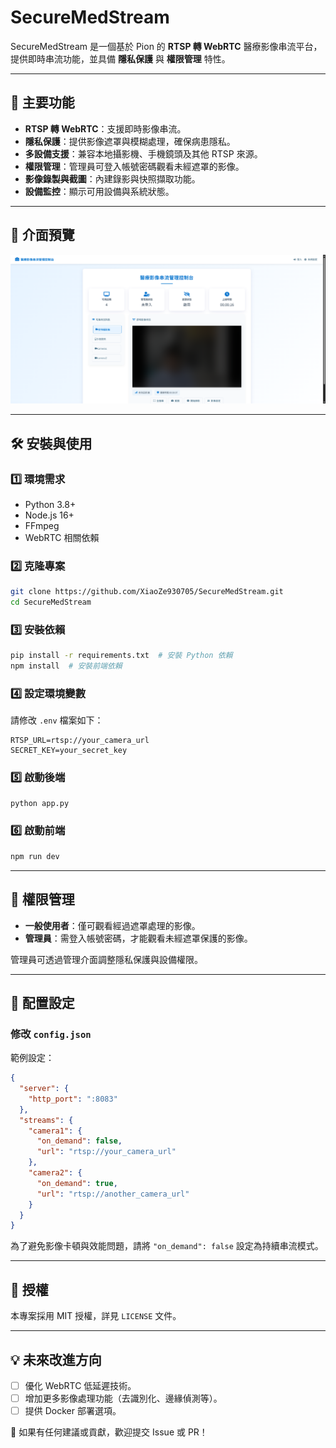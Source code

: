 # SecureMedStream

SecureMedStream 是一個基於 Pion 的 **RTSP 轉 WebRTC** 醫療影像串流平台，提供即時串流功能，並具備 **隱私保護** 與 **權限管理** 特性。

---

## 🚀 主要功能

- **RTSP 轉 WebRTC**：支援即時影像串流。
- **隱私保護**：提供影像遮罩與模糊處理，確保病患隱私。
- **多設備支援**：兼容本地攝影機、手機鏡頭及其他 RTSP 來源。
- **權限管理**：管理員可登入帳號密碼觀看未經遮罩的影像。
- **影像錄製與截圖**：內建錄影與快照擷取功能。
- **設備監控**：顯示可用設備與系統狀態。

---

## 📸 介面預覽

![平台介面](./doc/串流系統介面.png)

---

## 🛠 安裝與使用

### 1️⃣ **環境需求**
- Python 3.8+
- Node.js 16+
- FFmpeg
- WebRTC 相關依賴

### 2️⃣ **克隆專案**
```bash
git clone https://github.com/XiaoZe930705/SecureMedStream.git
cd SecureMedStream
```

### 3️⃣ **安裝依賴**
```bash
pip install -r requirements.txt  # 安裝 Python 依賴
npm install  # 安裝前端依賴
```

### 4️⃣ **設定環境變數**
請修改 `.env` 檔案如下：
```
RTSP_URL=rtsp://your_camera_url
SECRET_KEY=your_secret_key
```

### 5️⃣ **啟動後端**
```bash
python app.py
```

### 6️⃣ **啟動前端**
```bash
npm run dev
```

---

## 🔐 權限管理

- **一般使用者**：僅可觀看經過遮罩處理的影像。
- **管理員**：需登入帳號密碼，才能觀看未經遮罩保護的影像。

管理員可透過管理介面調整隱私保護與設備權限。

---

## 🔄 配置設定

### 修改 `config.json`
範例設定：
```json
{
  "server": {
    "http_port": ":8083"
  },
  "streams": {
    "camera1": {
      "on_demand": false,
      "url": "rtsp://your_camera_url"
    },
    "camera2": {
      "on_demand": true,
      "url": "rtsp://another_camera_url"
    }
  }
}
```

為了避免影像卡頓與效能問題，請將 `"on_demand": false` 設定為持續串流模式。

---

## 📄 授權
本專案採用 MIT 授權，詳見 `LICENSE` 文件。

---

## 💡 未來改進方向
- [ ] 優化 WebRTC 低延遲技術。
- [ ] 增加更多影像處理功能（去識別化、邊緣偵測等）。
- [ ] 提供 Docker 部署選項。

📢 如果有任何建議或貢獻，歡迎提交 Issue 或 PR！

